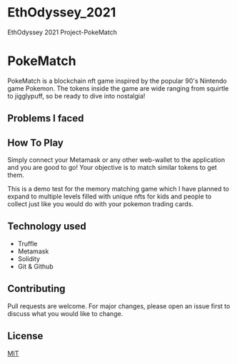# EthOdyssey_2021
EthOdyssey 2021 Project-PokeMatch

# PokeMatch

PokeMatch is a blockchain nft game inspired by the popular 90's Nintendo game Pokemon.
The tokens inside the game are wide ranging from squirtle to jigglypuff, so be ready to dive into nostalgia!

## Problems I faced


## How To Play

Simply connect your Metamask or any other web-wallet to the application and you are good to go!
Your objective is to match similar tokens to get them.

This is a demo test for the memory matching game which I have planned to expand to multiple levels filled with unique nfts for kids and people to collect just like you would do with your pokemon trading cards.

## Technology used
* Truffle
* Metamask
* Solidity
* Git & Github

## Contributing
Pull requests are welcome. For major changes, please open an issue first to discuss what you would like to change.

## License
[MIT](https://choosealicense.com/licenses/mit/)